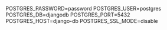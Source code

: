 POSTGRES_PASSWORD=password
POSTGRES_USER=postgres
POSTGRES_DB=djangodb
POSTGRES_PORT=5432
POSTGRES_HOST=django-db
POSTGRES_SSL_MODE=disable


